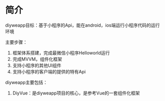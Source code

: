 # 简介
diyweapp目标：基于小程序的Api，能在android，ios端运行小程序代码的运行环境


主要步骤：
1. 框架体系搭建，完成最微信小程序Helloworld运行
2. 完成MVVM，组件化框架
3. 支持小程序的其他UI组件
4. 支持小程序的客户端的提供的特有Api

diyweapp主要包括：
1. DiyVue：是diyweapp项目的核心，是参考Vue的一套组件化框架
